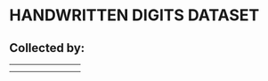 # HANDWRITTEN DIGITS DATASET

## Collected by:
|   |   |   |   |   |   |   |   |
|:-:|:-:|:-:|:-:|:-:|:-:|:-:|:-:|
|   |   |   |   |   |   |   |   |
|   |   |   |   |   |   |   |   |
